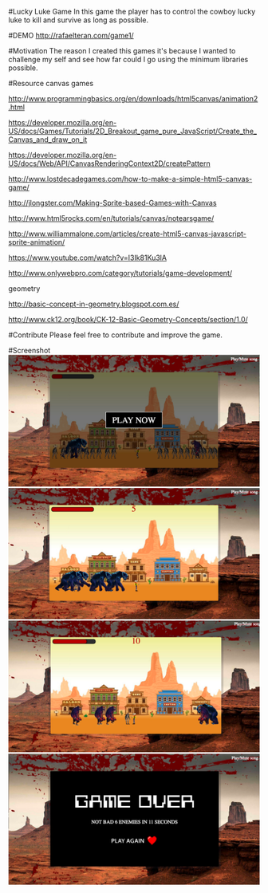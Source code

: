 #Lucky Luke Game
In this game the player has to control the cowboy lucky luke to kill and survive as long as possible.

#DEMO
http://rafaelteran.com/game1/

#Motivation
The reason I created this games it's because I wanted to challenge my self and
see how far could I go using the minimum libraries possible.

#Resource
canvas games

http://www.programmingbasics.org/en/downloads/html5canvas/animation2.html

https://developer.mozilla.org/en-US/docs/Games/Tutorials/2D_Breakout_game_pure_JavaScript/Create_the_Canvas_and_draw_on_it

https://developer.mozilla.org/en-US/docs/Web/API/CanvasRenderingContext2D/createPattern

http://www.lostdecadegames.com/how-to-make-a-simple-html5-canvas-game/

http://jlongster.com/Making-Sprite-based-Games-with-Canvas

http://www.html5rocks.com/en/tutorials/canvas/notearsgame/

http://www.williammalone.com/articles/create-html5-canvas-javascript-sprite-animation/

https://www.youtube.com/watch?v=I3Ik81Ku3lA

http://www.onlywebpro.com/category/tutorials/game-development/

geometry

http://basic-concept-in-geometry.blogspot.com.es/

http://www.ck12.org/book/CK-12-Basic-Geometry-Concepts/section/1.0/


#Contribute
Please feel free to contribute and improve the game.

#Screenshot
![Alt text](https://raw.githubusercontent.com/hi-rafa/lucky-luke/master/screenshots/img1.png)
![Alt text](https://raw.githubusercontent.com/hi-rafa/lucky-luke/master/screenshots/img2.png)
![Alt text](https://raw.githubusercontent.com/hi-rafa/lucky-luke/master/screenshots/img3.png)
![Alt text](https://raw.githubusercontent.com/hi-rafa/lucky-luke/master/screenshots/img4.png)
